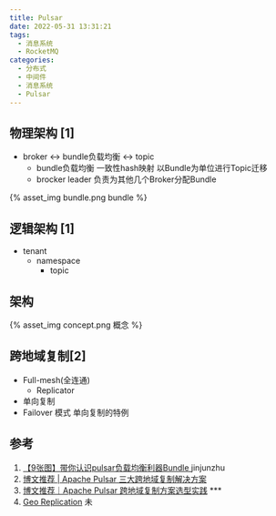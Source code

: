 ```yaml
---
title: Pulsar
date: 2022-05-31 13:31:21
tags:
  - 消息系统
  - RocketMQ
categories:
  - 分布式 
  - 中间件
  - 消息系统
  - Pulsar   
---
```


<p></p>
<!-- more -->


## 物理架构 [1]
+ broker <-> bundle负载均衡 <-> topic
  - bundle负载均衡
  	一致性hash映射
  	以Bundle为单位进行Topic迁移
  - brocker leader
    负责为其他几个Broker分配Bundle

{% asset_img bundle.png bundle %}      

## 逻辑架构 [1]
+ tenant  
   + namespace
     + topic

## 架构
{% asset_img concept.png 概念 %} 


## 跨地域复制[2]
+ Full-mesh(全连通)
  + Replicator
+ 单向复制
+ Failover 模式
  单向复制的特例





## 参考
1. [【9张图】带你认识pulsar负载均衡利器Bundle ](https://mp.weixin.qq.com/s/MHrrqldqtT_XOiwIPINRGQ) jinjunzhu
2. [博文推荐 | Apache Pulsar 三大跨地域复制解决方案](https://mp.weixin.qq.com/s?__biz=MzUyMjkzMjA1Ng==&mid=2247487443&idx=2&sn=b9dcb5013a17c8afeb7edaf628bd162b)
3. [博文推荐｜Apache Pulsar 跨地域复制方案选型实践](https://mp.weixin.qq.com/s?__biz=MzUyMjkzMjA1Ng==&mid=2247491540&idx=1&sn=cf6292ac7b29d8c3b8bbd95a0f6c71c2) *** 
4. [Geo Replication](https://pulsar.apache.org/docs/next/concepts-replication/) 未








